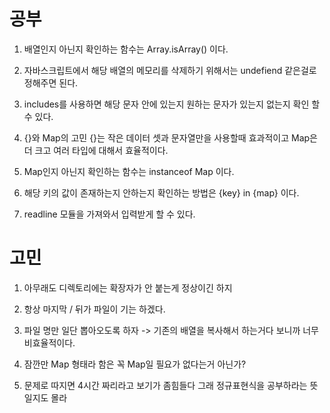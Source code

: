 # 공부

1. 배열인지 아닌지 확인하는 함수는 Array.isArray() 이다.

2. 자바스크립트에서 해당 배열의 메모리를 삭제하기 위해서는 undefiend 같은걸로 정해주면 된다.

3. includes를 사용하면 해당 문자 안에 있는지 원하는 문자가 있는지 없는지 확인 할 수 있다.

4. {}와 Map의 고민 {}는 작은 데이터 셋과 문자열만을 사용할때 효과적이고 Map은 더 크고 여러 타입에 대해서 효율적이다.

5. Map인지 아닌지 확인하는 함수는 instanceof Map 이다.

6. 해당 키의 값이 존재하는지 안하는지 확인하는 방법은 {key} in {map} 이다.

7. readline 모듈을 가져와서 입력받게 할 수 있다.

# 고민

1. 아무래도 디렉토리에는 확장자가 안 붙는게 정상이긴 하지

2. 항상 마지막 / 뒤가 파일이 기는 하겠다. 

3. 파일 명만 일단 뽑아오도록 하자
  -> 기존의 배열을 복사해서 하는거다 보니까 너무 비효율적이다.

4. 잠깐만 Map 형태라 함은 꼭 Map일 필요가 없다는거 아닌가? 

5. 문제로 따지면 4시간 짜리라고 보기가 좀힘들다 그래 정규표현식을 공부하라는 뜻일지도 몰라
